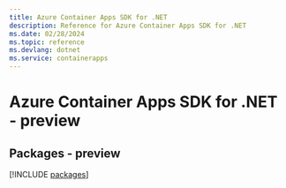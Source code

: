 ```yaml
---
title: Azure Container Apps SDK for .NET
description: Reference for Azure Container Apps SDK for .NET
ms.date: 02/28/2024
ms.topic: reference
ms.devlang: dotnet
ms.service: containerapps
---
```

# Azure Container Apps SDK for .NET - preview
## Packages - preview
[!INCLUDE [packages](container-apps-index.md)]